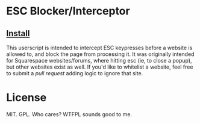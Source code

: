 # ESC Blocker/Interceptor

## [Install](https://github.com/Efreak/UserScripts/raw/master/Block-ESC/BlockEsc.user.js)
This userscript is intended to intercept ESC keypresses before a website is allowed to, and block the page from processing it. It was originally intended for Squarespace websites/forums, where hitting esc (ie, to close a popup), but other websites exist as well. If you'd like to whitelist a website, feel free to submit a *pull request* adding logic to ignore that site.

# License

MIT. GPL. Who cares? WTFPL sounds good to me.